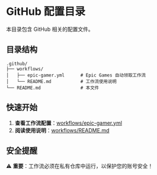 # GitHub 配置目录

本目录包含 GitHub 相关的配置文件。

## 目录结构

```
.github/
├── workflows/
│   ├── epic-gamer.yml      # Epic Games 自动领取工作流
│   └── README.md           # 工作流使用说明
└── README.md               # 本文件
```

## 快速开始

1. **查看工作流配置**：[workflows/epic-gamer.yml](workflows/epic-gamer.yml)
2. **阅读使用说明**：[workflows/README.md](workflows/README.md)

## 安全提醒

⚠️ **重要**：工作流必须在私有仓库中运行，以保护您的账号安全！ 